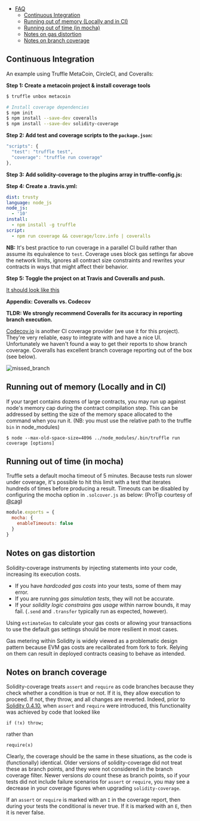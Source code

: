 - [FAQ](#faq)
  * [Continuous Integration](#continuous-integration)
  * [Running out of memory (Locally and in CI)](#running-out-of-memory-locally-and-in-ci)
  * [Running out of time (in mocha)](#running-out-of-time-in-mocha)
  * [Notes on gas distortion](#notes-on-gas-distortion)
  * [Notes on branch coverage](#notes-on-branch-coverage)

## Continuous Integration

An example using Truffle MetaCoin, CircleCI, and Coveralls:


**Step 1: Create a metacoin project & install coverage tools**

```bash
$ truffle unbox metacoin

# Install coverage dependencies
$ npm init
$ npm install --save-dev coveralls
$ npm install --save-dev solidity-coverage
```

**Step 2: Add test and coverage scripts to the `package.json`:**

```javascript
"scripts": {
  "test": "truffle test",
  "coverage": "truffle run coverage"
},
```

**Step 3: Add solidity-coverage to the plugins array in truffle-config.js:**

**Step 4: Create a .travis.yml:**

```yml
dist: trusty
language: node_js
node_js:
  - '10'
install:
  - npm install -g truffle
script:
  - npm run coverage && coverage/lcov.info | coveralls
```
**NB:** It's best practice to run coverage in a parallel CI build rather than assume its
equivalence to `test`. Coverage uses block gas settings far above the network limits,
ignores all contract size constraints and rewrites your contracts in ways that might affect
their behavior.

**Step 5: Toggle the project on at Travis and Coveralls and push.**

[It should look like this](https://coveralls.io/github/sc-forks/metacoin)

**Appendix: Coveralls vs. Codecov**

**TLDR: We strongly recommend Coveralls for its accuracy in reporting branch execution.**

[Codecov.io](https://codecov.io/) is another CI coverage provider (we use it for this project). They're very reliable, easy to integrate with and have a nice UI. Unfortunately we haven't found a way to get their reports to show branch coverage. Coveralls has excellent branch coverage reporting out of the box (see below).

![missed_branch](https://user-images.githubusercontent.com/7332026/28502310-6851f79c-6fa4-11e7-8c80-c8fd80808092.png)


## Running out of memory (Locally and in CI)

If your target contains dozens of large contracts, you may run up against node's memory cap during the
contract compilation step. This can be addressed by setting the size of the memory space allocated to the command
when you run it. (NB: you must use the relative path to the truffle `bin` in node_modules)
```
$ node --max-old-space-size=4096 ../node_modules/.bin/truffle run coverage [options]
```

## Running out of time (in mocha)

Truffle sets a default mocha timeout of 5 minutes. Because tests run slower under coverage, it's possible to hit this limit with a test that iterates hundreds of times before producing a result. Timeouts can be disabled by configuring the mocha option in `.solcover.js` as below: (ProTip courtesy of [@cag](https://github.com/cag))

```javascript
module.exports = {
  mocha: {
    enableTimeouts: false
  }
}
```

## Notes on gas distortion

Solidity-coverage instruments by injecting statements into your code, increasing its execution costs.

+ If you have *hardcoded gas costs* into your tests, some of them may error.
+ If you are running *gas simulation tests*, they will not be accurate.
+ If your *solidity logic constrains gas usage* within narrow bounds, it may fail. (`.send` and `.transfer` typically run as expected, however).

Using `estimateGas` to calculate your gas costs or allowing your transactions to use the default gas
settings should be more resilient in most cases.

Gas metering within Solidity is widely viewed as a problematic design pattern because EVM gas costs are recalibrated
from fork to fork. Relying on them can result in deployed contracts ceasing to behave as intended.

## Notes on branch coverage

Solidity-coverage treats `assert` and `require` as code branches because they check whether a condition is true or not. If it is, they allow execution to proceed. If not, they throw, and all changes are reverted. Indeed, prior to [Solidity 0.4.10](https://github.com/ethereum/solidity/releases/tag/v0.4.10), when `assert` and `require` were introduced, this functionality was achieved by code that looked like

```
if (!x) throw;
```
rather than

```
require(x)
```

Clearly, the coverage should be the same in these situations, as the code is (functionally) identical. Older versions of solidity-coverage did not treat these as branch points, and they were not considered in the branch coverage filter. Newer versions *do* count these as branch points, so if your tests did not include failure scenarios for `assert` or `require`, you may see a decrease in your coverage figures when upgrading `solidity-coverage`.

If an `assert` or `require` is marked with an `I` in the coverage report, then during your tests the conditional is never true. If it is marked with an `E`, then it is never false.
